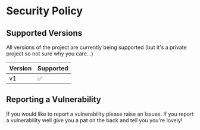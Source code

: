 # Security Policy

## Supported Versions

All versions of the project are currently being supported (but it's a private project so not sure why you care...)

| Version | Supported          |
| ------- | ------------------ |
| v1      | :white_check_mark: |


## Reporting a Vulnerability

If you would like to report a vulnerability please raise an Issues.
If you report a vulnerability well give you a pat on the back and tell you you're lovely!
